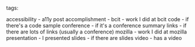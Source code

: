 tags:

accessibility - a11y post
accomplishment -
bcit - work I did at bcit
code - if there's a code sample
conference - if it's a conference summary
links - if there are lots of links (usually a conference)
mozilla - work I did at mozilla
presentation - I presented
slides - if there are slides
video - has a video
